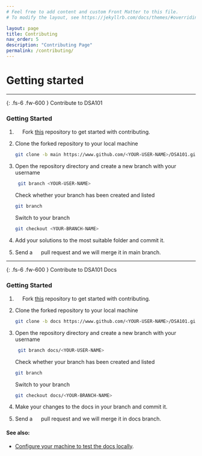 ```yaml
---
# Feel free to add content and custom Front Matter to this file.
# To modify the layout, see https://jekyllrb.com/docs/themes/#overriding-theme-defaults

layout: page
title: Contributing
nav_order: 5
description: "Contributing Page"
permalink: /contributing/
---
```


# Getting started

---

{: .fs-6 .fw-600 }
Contribute to DSA101

### Getting Started

1. <img src="https://raw.githubusercontent.com/cmulay/python-projects/5e50774b529950d6f3c856ea2a4311a6a8884ddc/_repo_assets/fork.svg" width="15" height="15"> Fork [this](https://github.com/cmulay/DSA101) repository to get started with contributing.

2. Clone the forked repository to your local machine

   ```bash
   git clone -b main https://www.github.com/<YOUR-USER-NAME>/DSA101.git
   ```

3. Open the repository directory and create a new branch with your username
   ```bash
    git branch <YOUR-USER-NAME>
   ```
   Check whether your branch has been created and listed
   ```bash
   git branch
   ```
   Switch to your branch
   ```bash
   git checkout <YOUR-BRANCH-NAME>
   ```
4. Add your solutions to the most suitable folder and commit it.
5. Send a <img src="https://raw.githubusercontent.com/cmulay/python-projects/5e50774b529950d6f3c856ea2a4311a6a8884ddc/_repo_assets/pull_request.svg" width="15" height="15"> pull request and we will merge it in main branch.

---

{: .fs-6 .fw-600 }
Contribute to DSA101 Docs

### Getting Started

1. <img src="https://raw.githubusercontent.com/cmulay/python-projects/5e50774b529950d6f3c856ea2a4311a6a8884ddc/_repo_assets/fork.svg" width="15" height="15"> Fork [this](https://github.com/cmulay/DSA101) repository to get started with contributing.

2. Clone the forked repository to your local machine

   ```bash
   git clone -b docs https://www.github.com/<YOUR-USER-NAME>/DSA101.git
   ```

3. Open the repository directory and create a new branch with your username
   ```bash
    git branch docs/<YOUR-USER-NAME>
   ```
   Check whether your branch has been created and listed
   ```bash
   git branch
   ```
   Switch to your branch
   ```bash
   git checkout docs/<YOUR-BRANCH-NAME>
   ```
4. Make your changes to the docs in your branch and commit it.
5. Send a <img src="https://raw.githubusercontent.com/cmulay/python-projects/5e50774b529950d6f3c856ea2a4311a6a8884ddc/_repo_assets/pull_request.svg" width="15" height="15"> pull request and we will merge it in docs branch.

#### See also:

- [Configure your machine to test the docs locally](/DSA101/configuring/).
